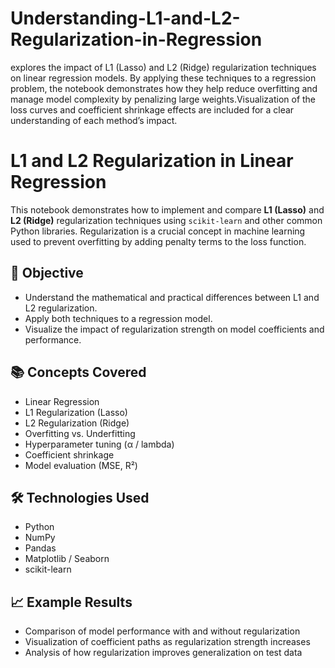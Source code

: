 # Understanding-L1-and-L2-Regularization-in-Regression
explores the impact of L1 (Lasso) and L2 (Ridge) regularization techniques on linear regression models. By applying these techniques to a regression problem, the notebook demonstrates how they help reduce overfitting and manage model complexity by penalizing large weights.Visualization of the loss curves and coefficient shrinkage effects are included for a clear understanding of each method’s impact.
# L1 and L2 Regularization in Linear Regression

This notebook demonstrates how to implement and compare **L1 (Lasso)** and **L2 (Ridge)** regularization techniques using `scikit-learn` and other common Python libraries. Regularization is a crucial concept in machine learning used to prevent overfitting by adding penalty terms to the loss function.

## 🧠 Objective

- Understand the mathematical and practical differences between L1 and L2 regularization.
- Apply both techniques to a regression model.
- Visualize the impact of regularization strength on model coefficients and performance.

## 📚 Concepts Covered

- Linear Regression
- L1 Regularization (Lasso)
- L2 Regularization (Ridge)
- Overfitting vs. Underfitting
- Hyperparameter tuning (α / lambda)
- Coefficient shrinkage
- Model evaluation (MSE, R²)

## 🛠️ Technologies Used

- Python
- NumPy
- Pandas
- Matplotlib / Seaborn
- scikit-learn

## 📈 Example Results

- Comparison of model performance with and without regularization
- Visualization of coefficient paths as regularization strength increases
- Analysis of how regularization improves generalization on test data

